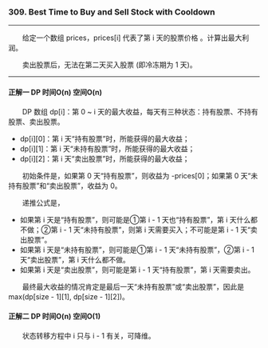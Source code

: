 ### 309. Best Time to Buy and Sell Stock with Cooldown

-----

&emsp;&emsp;给定一个数组 prices，prices[i] 代表了第 i 天的股票价格 。计算出最大利润。

&emsp;&emsp;卖出股票后，无法在第二天买入股票 (即冷冻期为 1 天)。

-----

#### 正解一 DP 时间O(n) 空间O(n)

&emsp;&emsp;DP 数组 dp[i]：第 0 ~ i 天的最大收益，每天有三种状态：持有股票、不持有股票、卖出股票。
            
- dp[i][0]：第 i 天“持有股票”时，所能获得的最大收益；
- dp[i][1]：第 i 天“未持有股票”时，所能获得的最大收益；
- dp[i][2]：第 i 天“卖出股票”时，所能获得的最大收益；

&emsp;&emsp;初始条件是，如果第 0 天“持有股票”，则收益为 -prices[0]；如果第 0 天“未持有股票”和“卖出股票”，收益为 0。

&emsp;&emsp;递推公式是，

- 如果第 i 天是“持有股票”，则可能是①第 i - 1 天也“持有股票”，第 i 天什么都不做；②第 i - 1 天“未持有股票”，则第 i 天需要买入；不可能是第 i - 1 天“卖出股票”。
- 如果第 i 天是“未持有股票”，则可能是①第 i - 1 天“未持有股票”，②第 i - 1 天“卖出股票”，第 i 天什么都不做。
- 如果第 i 天是“卖出股票”，则可能是第 i - 1 天“持有股票”，第 i 天需要卖出。

&emsp;&emsp;最终最大收益的情况肯定是最后一天“未持有股票”或“卖出股票”，因此是 max(dp[size - 1][1], dp[size - 1][2])。

#### 正解二 DP 时间O(n) 空间O(1)

&emsp;&emsp;状态转移方程中 i 只与 i - 1 有关，可降维。
